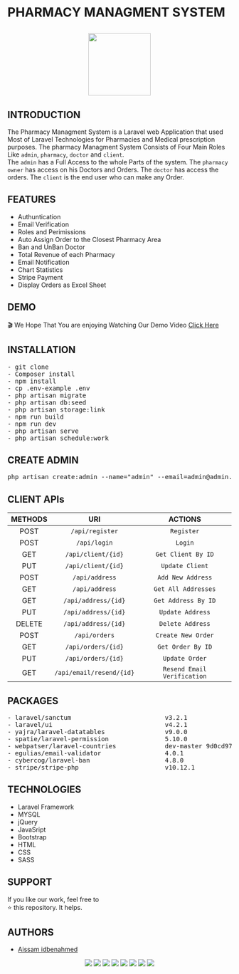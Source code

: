 # PHARMACY MANAGMENT SYSTEM
<p align="center" style="margin-top:6%;margin-bottom:6%;">
  <img style = "width:140px; height:140px;" src="https://user-images.githubusercontent.com/81237428/230607665-ef41d0f9-52e6-4e21-b87d-6322b338e57c.gif" />
</p>

## INTRODUCTION
The Pharmacy Managment System is a Laravel web Application that used Most of Laravel Technologies for Pharmacies and Medical prescription purposes. 
The pharmacy Managment System Consists of Four Main Roles Like `admin`, `pharmacy`, `doctor` and `client`.</br>
The `admin` has a Full Access to the whole Parts of the system. The `pharmacy owner` has access on his Doctors and Orders. The `doctor` has access the orders. 
The `client` is the end user who can make any Order.</br>

## FEATURES
- Authuntication
- Email Verification
- Roles and Perimissions
- Auto Assign Order to the Closest Pharmacy Area
- Ban and UnBan Doctor
- Total Revenue of each Pharmacy 
- Email Notification
- Chart Statistics
- Stripe Payment
- Display Orders as Excel Sheet

## DEMO
🎬
We Hope That You are enjoying Watching Our Demo Video 
[Click Here](https://www.youtube.com/watch?v=6k82NfqhROo) 

## INSTALLATION
<pre>
- git clone 
- Composer install
- npm install
- cp .env-example .env
- php artisan migrate
- php artisan db:seed
- php artisan storage:link
- npm run build
- npm run dev
- php artisan serve
- php artisan schedule:work
</pre>
 
 ## CREATE ADMIN 
<pre>
php artisan create:admin --name="admin" --email=admin@admin.com --password=******
</pre>

## CLIENT APIs
<div align="center" style="width:100%">
    
|  METHODS      |         URI              | ACTIONS | 
| :---:         |         :---:            | :---: |   
| POST          | `/api/register`          | `Register` |
| POST          | `/api/login`             | `Login`  | 
| GET           | `/api/client/{id}`       | `Get Client By ID` | 
| PUT           | `/api/client/{id}`       | `Update Client` | 
| POST          | `/api/address`           | `Add New Address` | 
| GET           | `/api/address`           | `Get All Addresses` | 
| GET           | `/api/address/{id}`      | `Get Address By ID` | 
| PUT           | `/api/address/{id}`      | `Update Address` | 
| DELETE        | `/api/address/{id}`      | `Delete Address` | 
| POST          | `/api/orders`            | `Create New Order` | 
| GET           | `/api/orders/{id}`       | `Get Order By ID` | 
| PUT           | `/api/orders/{id}`       | `Update Order` | 
| GET           | `/api/email/resend/{id}` | `Resend Email Verification` | 
    
</div>    
   
## PACKAGES
<pre>
- laravel/sanctum                         v3.2.1                Laravel Sanctum provides a featherweight authentication
- laravel/ui                              v4.2.1                Laravel UI utilities and presets
- yajra/laravel-datatables                v9.0.0                Laravel DataTables Complete Package
- spatie/laravel-permission               5.10.0                Permission handling for Laravel 6.0 and up
- webpatser/laravel-countries             dev-master 9d0cd97    Laravel Countries is a bundle for Laravel, providing Al   
- egulias/email-validator                 4.0.1                 A library for validating emails against several RFCs
- cybercog/laravel-ban                    4.8.0                 Laravel Ban simplify blocking and banning Eloquent models  
- stripe/stripe-php                       v10.12.1              Stripe PHP Library
</pre>

## TECHNOLOGIES
- Laravel Framework
- MYSQL
- jQuery
- JavaSript
- Bootstrap
- HTML
- CSS
- SASS

## SUPPORT
If you like our work, feel free to </br>
⭐ this repository. It helps.

## AUTHORS
  - [Aissam idbenahmed](https://github.com/issamidbenahmed)

<div align="center">
    <img src="https://img.shields.io/badge/Laravel-FF2D20?style=for-the-badge&logo=laravel&logoColor=white"/>
    <img src="https://img.shields.io/badge/MySQL-005C84?style=for-the-badge&logo=mysql&logoColor=white"/>
    <img src="https://img.shields.io/badge/Chart.js-FF6384?style=for-the-badge&logo=chartdotjs&logoColor=white"/>
    <img src="https://img.shields.io/badge/jQuery-0769AD?style=for-the-badge&logo=jquery&logoColor=white"/>
    <img src="https://img.shields.io/badge/Postman-FF6C37?style=for-the-badge&logo=Postman&logoColor=white"/>
    <img src="https://img.shields.io/badge/JavaScript-323330?style=for-the-badge&logo=javascript&logoColor=F7DF1E"/>
    <img src="https://img.shields.io/badge/CSS3-1572B6?style=for-the-badge&logo=css3&logoColor=white"/>
    <img src="https://img.shields.io/badge/HTML5-E34F26?style=for-the-badge&logo=html5&logoColor=white"/>
</div>
  


